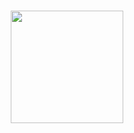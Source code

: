 <p align="center">  
	<br>
    <img height=180 href="https://leetcode.com/anuragsrawat/" src="https://external-content.duckduckgo.com/iu/?u=https%3A%2F%2Ftheindianwire.com%2Fwp-content%2Fuploads%2F2018%2F06%2FLeetCode-logo.png&f=1&nofb=1"> 
	<br>
</p>

